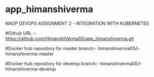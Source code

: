# app_himanshiverma
NAGP DEVOPS ASSIGNMENT 2 - INTEGRATION WITH KUBERNETES

#Github URL :-
https://github.com/HimanshiVerma05/app_himanshiverma.git

#Docker hub repository for master branch:-
himanshiverma05/i-himanshiverma-master

#Docker hub repository for develop branch:-
himanshiverma05/i-himanshiverma-develop
